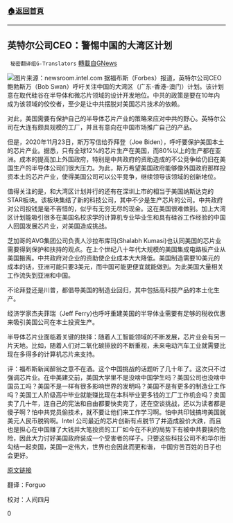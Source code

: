 ###  [:house:返回首頁](https://github.com/ourhimalayas/txt)
---

## 英特尔公司CEO：警惕中国的大湾区计划
` 秘密翻译组G-Translators` [轉載自GNews](https://gnews.org/zh-hans/652802/)

![]()![](https://gnews-media-offload.s3.amazonaws.com/wp-content/uploads/2020/12/15141407/captuer-1.jpg)图片来源：newsroom.intel.com
据福布斯（Forbes）报道，英特尔公司CEO鲍勃斯万（Bob Swan）呼吁关注中国的大湾区（广东-香港-澳门）计划。该计划意在取代硅谷在半导体和微芯片领域的设计开发地位。中共的政策是要在10年内成为该领域的佼佼者，至少是让中共摆脱对美国芯片技术的依赖。

对此，美国需要有保护自己的半导体芯片产业的策略来应对中共的野心。英特尔公司在大连有颇具规模的工厂，并且有意向在中国市场推广自己的产品。

但是，2020年11月23日，斯万写信给乔拜登（Joe Biden），呼吁要保护美国本土的芯片产业。据悉，只有全球12%的芯片生产在美国，而80%以上的生产都在亚洲。成本的提高加上外国政府，特别是中共政府的资助造成的不公竞争给仍旧在美国生产的半导体公司们很大压力。为此，斯万希望美国政府能够像外国政府那样投资本土的芯片产业，使得美国公司可以公平竞争，继续领导该领域的创新地位。

值得关注的是，和大湾区计划并行的还有在深圳上市的相当于美国纳斯达克的STAR板块。该板块集结了新的科技公司，其中不少是生产芯片的公司。中共政府对公司投钱是毫不吝惜的，似乎有无穷无尽的现金。这在美国很难做到。加上大湾区计划能吸引很多在美国名校求学的计算机专业毕业生和具有硅谷工作经验的中国人回国发展芯片业，对美国造成挑战。

芝加哥的AVG集团公司负责人沙拉布库玛(Shalabh Kumasi)也认同美国的芯片业需要得到保护和扶持的观点。在上个世纪八十年代大规模的美国集成电路板产业从美国搬离。中共政府对企业的资助使企业成本大大降低。美国制造需要10美元的成本的话，亚洲可能只要3美元，而中国可能更便宜就能做到。为此美国大量相关工作流失到亚洲和中国。

不论拜登还是川普，都倡导美国的制造业回归，其中包括高科技产品的本土化生产。

经济学家杰夫菲瑞（Jeff Ferry)也呼吁重建美国的半导体业需要有足够的税收优惠来吸引美国公司在本土投资生产。

半导体芯片业面临着关键的抉择：随着人工智能领域的不断发展，芯片业会有另一片天地。比如，随着人们对二氧化碳排放的不断重视，未来电动汽车工业就需要比现在多得多的计算机芯片来支持。

评：福布斯新闻醉翁之意不在酒。这个中国挑战的话题听了几十年了。这次只不过强调芯片业。在中美建交前，美国大学里不是没啥中国学生吗？美国公司也没啥中国员工吗？美国不是一样有很多影响世界的发明吗？美国不是有更多的制造业工作吗？美国工人阶级高中毕业就能赚比现在本科毕业更多钱的工厂工作机会吗？卖国卖了几十年，连自己的宪法和自由都要快卖完了，还在空谈挑战，还以为读者都是傻子啊？怕中共党员偷技术，就不要让他们来工作学习啊。怕中共印钱搞垮美国就美元人民币脱钩啊。Intel 公司最近的芯片创新有点脱节了并造成股价大跌，而且也是担心在中国赚了大钱并大笔投资的工厂如今在不利的局势下有被中共要挟的危险，因此大力讨好美国政府装成一个受害者的样子。只要这些科技公司不和华尔街勾结一起卖国，美国一定伟大，世界也会因此而更和谐， 中国穷苦百姓的日子也会更好。

[原文链接](https://www.forbes.com/sites/kenrapoza/2020/12/13/intel-ceo-quietly-warns-of-chinas-greater-bay-area-project/)

翻译：Forguo

校对：人间四月

0
